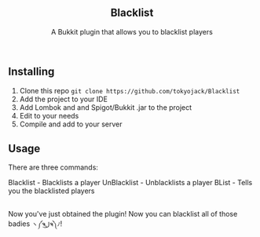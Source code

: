 <h2  align="center">Blacklist</h2>
<p  align="center">A Bukkit plugin that allows you to blacklist players</p>

<br/>

## Installing

1. Clone this repo ```git clone https://github.com/tokyojack/Blacklist```
2. Add the project to your IDE
3. Add Lombok and and Spigot/Bukkit .jar to the project 
4. Edit to your needs
5. Compile and add to your server

## Usage

There are three commands:

Blacklist - Blacklists a player
UnBlacklist - Unblacklists a player
BList - Tells you the blacklisted players

##

Now you've just obtained the plugin! Now you can blacklist all of those badies ```ヽ༼ຈل͜ຈ༽ﾉ```!
